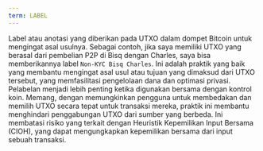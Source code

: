```yaml
---
term: LABEL
---
```


Label atau anotasi yang diberikan pada UTXO dalam dompet Bitcoin untuk mengingat asal usulnya. Sebagai contoh, jika saya memiliki UTXO yang berasal dari pembelian P2P di Bisq dengan Charles, saya bisa memberikannya label `Non-KYC Bisq Charles`. Ini adalah praktik yang baik yang membantu mengingat asal usul atau tujuan yang dimaksud dari UTXO tersebut, yang memfasilitasi pengelolaan dana dan optimasi privasi. Pelabelan menjadi lebih penting ketika digunakan bersama dengan kontrol koin. Memang, dengan memungkinkan pengguna untuk membedakan dan memilih UTXO secara tepat untuk transaksi mereka, praktik ini membantu menghindari penggabungan UTXO dari sumber yang berbeda. Ini membatasi risiko yang terkait dengan Heuristik Kepemilikan Input Bersama (CIOH), yang dapat mengungkapkan kepemilikan bersama dari input sebuah transaksi.